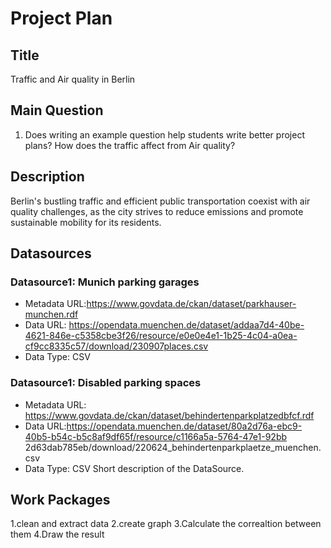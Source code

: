 # Project Plan

## Title
Traffic and Air quality in Berlin

## Main Question

1. Does writing an example question help students write better project plans?
How does the traffic affect from Air quality?
## Description
Berlin's bustling traffic and efficient public transportation coexist with air quality challenges, as the city strives to reduce emissions and promote
sustainable mobility for its residents.

## Datasources

### Datasource1: Munich parking garages
* Metadata URL:https://www.govdata.de/ckan/dataset/parkhauser-munchen.rdf
* Data URL: https://opendata.muenchen.de/dataset/addaa7d4-40be-4621-846e-c5358cbe3f26/resource/e0e0e4e1-1b25-4c04-a0ea-cf9cc8335c57/download/230907places.csv
* Data Type: CSV
### Datasource1: Disabled parking spaces
* Metadata URL: https://www.govdata.de/ckan/dataset/behindertenparkplatzedbfcf.rdf
* Data URL:https://opendata.muenchen.de/dataset/80a2d76a-ebc9-40b5-b54c-b5c8af9df65f/resource/c1166a5a-5764-47e1-92bb 2d63dab785eb/download/220624_behindertenparkplaetze_muenchen.csv
* Data Type: CSV
Short description of the DataSource.

## Work Packages
1.clean and extract data 
2.create graph
3.Calculate the correaltion between them
4.Draw the result

